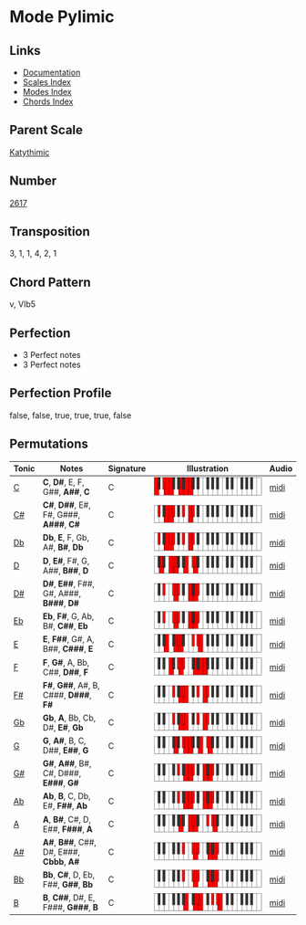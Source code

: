# Mode Pylimic

## Links

- [Documentation](README.md)
- [Scales Index](Scales.md)
- [Modes Index](Modes.md)
- [Chords Index](Chords.md)

## Parent Scale

[Katythimic](ScaleKatythimic.md)

## Number

[2617](https://ianring.com/musictheory/scales/2617)

## Transposition

3, 1, 1, 4, 2, 1

## Chord Pattern

v, VIb5

## Perfection

- 3 Perfect notes
- 3 Perfect notes

## Perfection Profile

false, false, true, true, true, false

## Permutations

| Tonic | Notes | Signature | Illustration | Audio |
|-------|-------|-----------|--------------|-------|
| [C](ModeCNaturalPylimic.md) | **C**, **D#**, E, F, G##, **A##**, **C** | C | ![CNaturalPylimic](ModeCNaturalPylimic.png) | [midi](https://github.com/edipermadi/music/blob/main/docs/ModeCNaturalPylimic.mid?raw=true) |
| [C#](ModeCSharpPylimic.md) | **C#**, **D##**, E#, F#, G###, **A###**, **C#** | C | ![CSharpPylimic](ModeCSharpPylimic.png) | [midi](https://github.com/edipermadi/music/blob/main/docs/ModeCSharpPylimic.mid?raw=true) |
| [Db](ModeDFlatPylimic.md) | **Db**, **E**, F, Gb, A#, **B#**, **Db** | C | ![DFlatPylimic](ModeDFlatPylimic.png) | [midi](https://github.com/edipermadi/music/blob/main/docs/ModeDFlatPylimic.mid?raw=true) |
| [D](ModeDNaturalPylimic.md) | **D**, **E#**, F#, G, A##, **B##**, **D** | C | ![DNaturalPylimic](ModeDNaturalPylimic.png) | [midi](https://github.com/edipermadi/music/blob/main/docs/ModeDNaturalPylimic.mid?raw=true) |
| [D#](ModeDSharpPylimic.md) | **D#**, **E##**, F##, G#, A###, **B###**, **D#** | C | ![DSharpPylimic](ModeDSharpPylimic.png) | [midi](https://github.com/edipermadi/music/blob/main/docs/ModeDSharpPylimic.mid?raw=true) |
| [Eb](ModeEFlatPylimic.md) | **Eb**, **F#**, G, Ab, B#, **C##**, **Eb** | C | ![EFlatPylimic](ModeEFlatPylimic.png) | [midi](https://github.com/edipermadi/music/blob/main/docs/ModeEFlatPylimic.mid?raw=true) |
| [E](ModeENaturalPylimic.md) | **E**, **F##**, G#, A, B##, **C###**, **E** | C | ![ENaturalPylimic](ModeENaturalPylimic.png) | [midi](https://github.com/edipermadi/music/blob/main/docs/ModeENaturalPylimic.mid?raw=true) |
| [F](ModeFNaturalPylimic.md) | **F**, **G#**, A, Bb, C##, **D##**, **F** | C | ![FNaturalPylimic](ModeFNaturalPylimic.png) | [midi](https://github.com/edipermadi/music/blob/main/docs/ModeFNaturalPylimic.mid?raw=true) |
| [F#](ModeFSharpPylimic.md) | **F#**, **G##**, A#, B, C###, **D###**, **F#** | C | ![FSharpPylimic](ModeFSharpPylimic.png) | [midi](https://github.com/edipermadi/music/blob/main/docs/ModeFSharpPylimic.mid?raw=true) |
| [Gb](ModeGFlatPylimic.md) | **Gb**, **A**, Bb, Cb, D#, **E#**, **Gb** | C | ![GFlatPylimic](ModeGFlatPylimic.png) | [midi](https://github.com/edipermadi/music/blob/main/docs/ModeGFlatPylimic.mid?raw=true) |
| [G](ModeGNaturalPylimic.md) | **G**, **A#**, B, C, D##, **E##**, **G** | C | ![GNaturalPylimic](ModeGNaturalPylimic.png) | [midi](https://github.com/edipermadi/music/blob/main/docs/ModeGNaturalPylimic.mid?raw=true) |
| [G#](ModeGSharpPylimic.md) | **G#**, **A##**, B#, C#, D###, **E###**, **G#** | C | ![GSharpPylimic](ModeGSharpPylimic.png) | [midi](https://github.com/edipermadi/music/blob/main/docs/ModeGSharpPylimic.mid?raw=true) |
| [Ab](ModeAFlatPylimic.md) | **Ab**, **B**, C, Db, E#, **F##**, **Ab** | C | ![AFlatPylimic](ModeAFlatPylimic.png) | [midi](https://github.com/edipermadi/music/blob/main/docs/ModeAFlatPylimic.mid?raw=true) |
| [A](ModeANaturalPylimic.md) | **A**, **B#**, C#, D, E##, **F###**, **A** | C | ![ANaturalPylimic](ModeANaturalPylimic.png) | [midi](https://github.com/edipermadi/music/blob/main/docs/ModeANaturalPylimic.mid?raw=true) |
| [A#](ModeASharpPylimic.md) | **A#**, **B##**, C##, D#, E###, **Cbbb**, **A#** | C | ![ASharpPylimic](ModeASharpPylimic.png) | [midi](https://github.com/edipermadi/music/blob/main/docs/ModeASharpPylimic.mid?raw=true) |
| [Bb](ModeBFlatPylimic.md) | **Bb**, **C#**, D, Eb, F##, **G##**, **Bb** | C | ![BFlatPylimic](ModeBFlatPylimic.png) | [midi](https://github.com/edipermadi/music/blob/main/docs/ModeBFlatPylimic.mid?raw=true) |
| [B](ModeBNaturalPylimic.md) | **B**, **C##**, D#, E, F###, **G###**, **B** | C | ![BNaturalPylimic](ModeBNaturalPylimic.png) | [midi](https://github.com/edipermadi/music/blob/main/docs/ModeBNaturalPylimic.mid?raw=true) |
